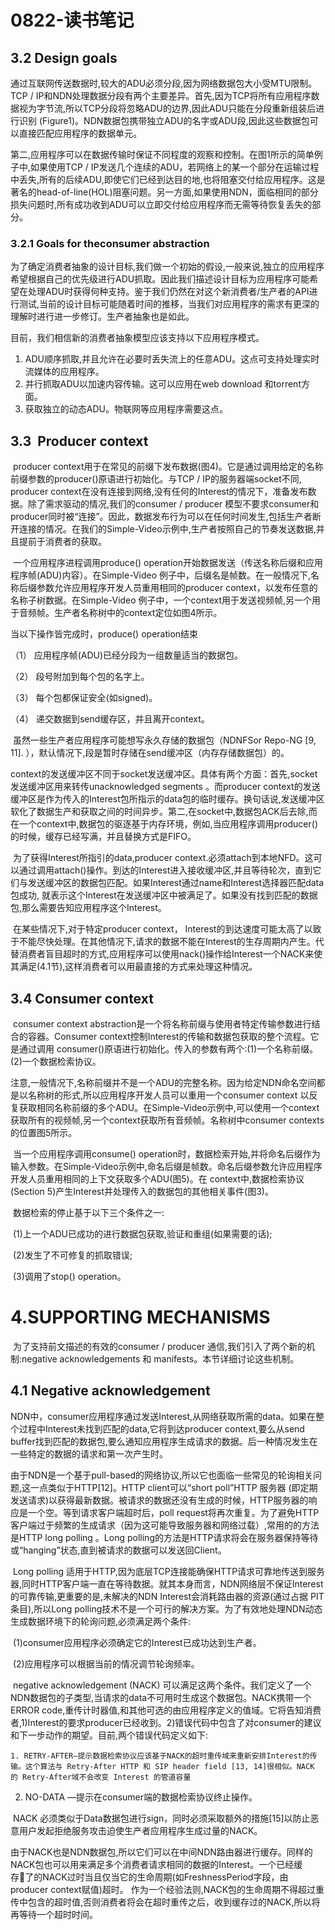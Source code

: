 # 0822-读书笔记

## 3.2 Design goals 

​	通过互联网传送数据时,较大的ADU必须分段,因为网络数据包大小受MTU限制。TCP / IP和NDN处理数据分段有两个主要差异。首先,因为TCP将所有应用程序数据视为字节流,所以TCP分段将忽略ADU的边界,因此ADU只能在分段重新组装后进行识别 (Figure1)。NDN数据包携带独立ADU的名字或ADU段,因此这些数据包可以直接匹配应用程序的数据单元。

第二,应用程序可以在数据传输时保证不同程度的观察和控制。在图1所示的简单例子中,如果使用TCP / IP发送几个连续的ADU，若网络上的某一个部分在运输过程中丢失,所有的后续ADU,即使它们已经到达目的地,也将阻塞交付给应用程序。这是著名的head-of-line(HOL)阻塞问题。另一方面,如果使用NDN，面临相同的部分损失问题时,所有成功收到ADU可以立即交付给应用程序而无需等待恢复丢失的部分。

### 3.2.1 Goals for theconsumer abstraction

​	为了确定消费者抽象的设计目标,我们做一个初始的假设,一般来说,独立的应用程序希望根据自己的优先级进行ADU抓取。因此我们描述设计目标为应用程序可能希望在处理ADU时获得何种支持。鉴于我们仍然在对这个新消费者/生产者的API进行测试,当前的设计目标可能随着时间的推移，当我们对应用程序的需求有更深的理解时进行进一步修订。生产者抽象也是如此。

目前，我们相信新的消费者抽象模型应该支持以下应用程序模式。

1. ADU顺序抓取,并且允许在必要时丢失流上的任意ADU。这点可支持处理实时流媒体的应用程序。
2. 并行抓取ADU以加速内容传输。这可以应用在web download 和torrent方面。
3. 获取独立的动态ADU。物联网等应用程序需要这点。





## 3.3  Producer context 

​	producer context用于在常见的前缀下发布数据(图4)。它是通过调用给定的名称前缀参数的producer()原语进行初始化。与TCP / IP的服务器端socket不同, producer context在没有连接到网络,没有任何的Interest的情况下，准备发布数据。除了需求驱动的情况,我们的consumer / producer 模型不要求consumer和producer同时被“连接”。因此，数据发布行为可以在任何时间发生,包括生产者断开连接的情况。在我们的Simple-Video示例中,生产者按照自己的节奏发送数据,并且提前于消费者的获取。

​	一个应用程序进程调用produce() operation开始数据发送（传送名称后缀和应用程序帧(ADU)内容）。在Simple-Video 例子中，后缀名是帧数。在一般情况下,名称后缀参数允许应用程序开发人员重用相同的producer context，以发布任意的名称子树数据。在Simple-Video 例子中，一个context用于发送视频帧,另一个用于音频帧。生产者名称树中的context定位如图4所示。

当以下操作皆完成时，produce() operation结束

（1） 应用程序帧(ADU)已经分段为一组数量适当的数据包。

（2） 段号附加到每个包的名字上。

（3） 每个包都保证安全(如signed)。

（4） 递交数据到send缓存区，并且离开context。

​	虽然一些生产者应用程序可能想写永久存储的数据包（NDNFSor Repo-NG [9, 11]. ），默认情况下,段是暂时存储在send缓冲区（内存存储数据包）的。

​	context的发送缓冲区不同于socket发送缓冲区。具体有两个方面：首先,socket发送缓冲区用来转传unacknowledged segments 。而producer context的发送缓冲区是作为传入的Interest包所指示的data包的临时缓存。换句话说,发送缓冲区软化了数据生产和获取之间的时间异步。第二,在socket中,数据包ACK后去除,而在一个context中,数据包的驱逐基于内存环境，例如,当应用程序调用producer()的时候，缓存已经写满，并且替换方式是FIFO。

​	为了获得Interest所指引的data,producer context.必须attach到本地NFD。这可以通过调用attach()操作。到达的Interest进入接收缓冲区,并且等待轮次，直到它们与发送缓冲区的数据包匹配。如果Interest通过name和Interest选择器匹配data包成功, 就表示这个Interest在发送缓冲区中被满足了。如果没有找到匹配的数据包,那么需要告知应用程序这个Interest。

​	在某些情况下,对于特定producer context， Interest的到达速度可能太高了以致于不能尽快处理。在其他情况下,请求的数据不能在Interest的生存周期内产生。代替消费者盲目超时的方式,应用程序可以使用nack()操作给Interest一个NACK来使其满足(4.1节),这样消费者可以用最直接的方式来处理这种情况。

## 3.4 Consumer context	  

​	consumer context abstraction是一个将名称前缀与使用者特定传输参数进行结合的容器。Consumer context控制Interest的传输和数据包获取的整个流程。它是通过调用 consumer()原语进行初始化。传入的参数有两个:(1)一个名称前缀。(2)一个数据检索协议。

​	注意,一般情况下,名称前缀并不是一个ADU的完整名称。因为给定NDN命名空间都是以名称树的形式,所以应用程序开发人员可以重用一个consumer context 以反复获取相同名称前缀的多个ADU。在Simple-Video示例中,可以使用一个context获取所有的视频帧,另一个context获取所有音频帧。名称树中consumer contexts 的位置图5所示。

​	当一个应用程序调用consume() operation时，数据检索开始,并将命名后缀作为输入参数。在Simple-Video示例中,命名后缀是帧数。命名后缀参数允许应用程序开发人员重用相同的上下文获取多个ADU(图5)。在 context中,数据检索协议(Section 5)产生Interest并处理传入的数据包的其他相关事件(图3)。

​	数据检索的停止基于以下三个条件之一:

​	(1)上一个ADU已成功的进行数据包获取,验证和重组(如果需要的话);

​     	(2)发生了不可修复的抓取错误;

​	(3)调用了stop() operation。



# 4.SUPPORTING MECHANISMS

​	为了支持前文描述的有效的consumer / producer 通信,我们引入了两个新的机制:negative acknowledgements 和 manifests。本节详细讨论这些机制。	

## 4.1 Negative acknowledgement

​	NDN中，consumer应用程序通过发送Interest,从网络获取所需的data。如果在整个过程中Interest未找到匹配的data,它将到达producer context,要么从send buffer找到匹配的数据包,要么通知应用程序生成请求的数据。后一种情况发生在一些特定的数据的请求和第一次产生时。			

​	由于NDN是一个基于pull-based的网络协议,所以它也面临一些常见的轮询相关问题,这一点类似于HTTP[12]。HTTP client可以“short poll”HTTP 服务器 (即定期发送请求)以获得最新数据。被请求的数据还没有生成的时候，HTTP服务器的响应是一个空。等到请求客户端超时后，poll request将再次重复。为了避免HTTP客户端过于频繁的生成请求（因为这可能导致服务器和网络过载）,常用的的方法是HTTP long polling 。Long polling的方法是HTTP请求将会在服务器保持等待或“hanging”状态,直到被请求的数据可以发送回Client。

​	Long polling 适用于HTTP,因为底层TCP连接能确保HTTP请求可靠地传送到服务器,同时HTTP客户端一直在等待数据。就其本身而言，NDN网络层不保证Interest的可靠传输,更重要的是,未解决的NDN Interest会消耗路由器的资源(通过占据 PIT条目),所以Long polling技术不是一个可行的解决方案。为了有效地处理NDN动态生成数据环境下的轮询问题,必须满足两个条件:

​	(1)consumer应用程序必须确定它的Interest已成功达到生产者。

​	(2)应用程序可以根据当前的情况调节轮询频率。

​	negative acknowledgement (NACK) 可以满足这两个条件。我们定义了一个NDN数据包的子类型,当请求的data不可用时生成这个数据包。NACK携带一个ERROR code,重传计时器值,和其他可选的由应用程序定义的值域。它将告知消费者,1)Interest的要求producer已经收到。2)错误代码中包含了对consumer的建议和下一步动作的期望。目前,两个错误代码定义如下:

	1. RETRY-AFTER—提示数据检索协议应该基于NACK的超时重传域来重新安排Interest的传输。这个算法与 Retry-After HTTP 和 SIP header field [13, 14]很相似。NACK 的 Retry-After域不会改变 Interest 的管道容量

2. NO-DATA —提示在consumer端的数据检索协议终止操作。 	

​       NACK 必须类似于Data数据包进行sign，同时必须采取额外的措施[15]以防止恶意用户发起拒绝服务攻击迫使生产者应用程序生成过量的NACK。

​	由于NACK也是NDN数据包,所以它们可以在中间NDN路由器进行缓存。同样的NACK包也可以用来满足多个消费者请求相同的数据的Interest。一个已经缓存了的NACK过时当且仅当它的生命周期(如FreshnessPeriod字段，由producer context赋值)超时。	作为一个经验法则,NACK包的生命周期不得超过重传中包含的超时值,否则消费者将会在超时重传之后，收到缓存过的NACK,所以将再等待一个超时时间。


​	
